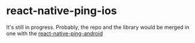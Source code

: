 # react-native-ping-ios

It's still in progress. Probably, the repo and the library would be merged in one with the [react-native-ping-android](https://github.com/RakaDoank/react-native-ping-android)

